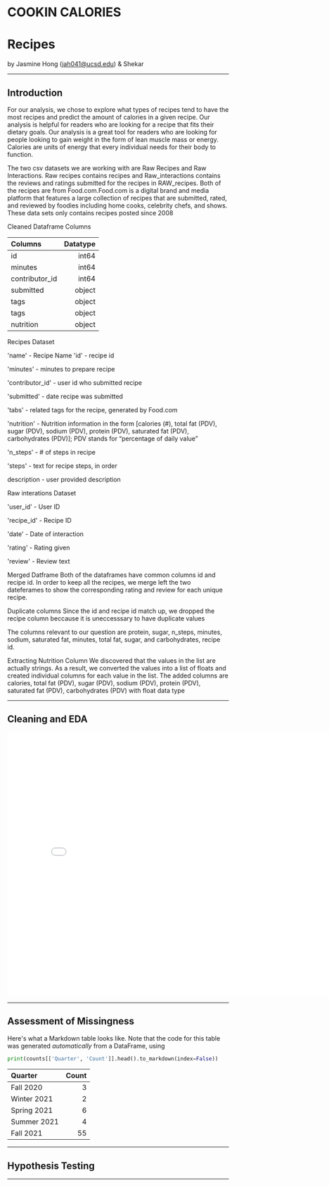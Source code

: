 # COOKIN CALORIES
# Recipes

by Jasmine Hong (jah041@ucsd.edu) & Shekar


---

## Introduction

For our analysis, we chose to explore what types of recipes tend to have the most recipes and predict the amount of calories in a given recipe. 
Our analysis is helpful for readers who are looking for a recipe that fits their dietary goals. Our analysis is a great tool for readers who are looking for people looking to gain weight in the form of lean muscle mass or energy. Calories are units of energy that every individual needs for their body to function. 

The two csv datasets we are working with are Raw Recipes and Raw Interactions. Raw recipes contains recipes and Raw_interactions contains the reviews and ratings submitted for the recipes in RAW_recipes. Both of the recipes are from Food.com.Food.com is a digital brand and media platform that features a large collection of recipes that are submitted, rated, and reviewed by foodies including home cooks, celebrity chefs, and shows. These data sets only contains recipes posted since 2008


Cleaned Dataframe Columns

| Columns      | Datatype|
 |:-------------|--------:|
|id |  int64  | 
| minutes      |  int64  | 
|contributor_id|  int64  |
| submitted    |  object |
|  tags        |  object |
|  tags        |  object |
|  nutrition   |  object |

Recipes Dataset


'name' - Recipe Name 
'id' - recipe id 

'minutes' - minutes to prepare recipe

'contributor_id' - user id who submitted recipe

'submitted' - date recipe was submitted

'tabs' - related tags for the recipe, generated by Food.com

'nutrition' - Nutrition information in the form [calories (#), total fat (PDV), sugar (PDV), sodium (PDV), protein (PDV), saturated fat (PDV), carbohydrates (PDV)]; PDV stands for “percentage of daily value”

'n_steps' - # of steps in recipe

'steps' - text for recipe steps, in order

description - user provided description 

Raw interations Dataset


'user_id' - User ID

'recipe_id'	- Recipe ID

'date' - Date of interaction

'rating' - Rating given

'review' - Review text


Merged Datframe 
Both of the dataframes have common columns id and recipe id. In order to keep all the recipes, we merge left the two dateferames to show the corresponding rating and review for each unique recipe. 



Duplicate columns 
Since the id and recipe id match up, we dropped the recipe column beccause it is uneccesssary to have duplicate values 

The columns relevant to our question are protein, sugar, n_steps, minutes, sodium, saturated fat, minutes, total fat, sugar, and carbohydrates, recipe id. 

Extracting Nutrition Column
We discovered that the values in the list are actually strings. 
As a result, we converted the values into a list of floats and created individual columns for each value in the list. The added columns are 
calories, total fat (PDV), sugar (PDV), sodium (PDV), protein (PDV), saturated fat (PDV), carbohydrates (PDV) with float data type




---

## Cleaning and EDA

<iframe src="assets/10-80-enrollment.html" width=800 height=600 frameBorder=0></iframe>

---

## Assessment of Missingness

Here's what a Markdown table looks like. Note that the code for this table was generated _automatically_ from a DataFrame, using

```py
print(counts[['Quarter', 'Count']].head().to_markdown(index=False))
```

| Quarter     |   Count |
|:------------|--------:|
| Fall 2020   |       3 |
| Winter 2021 |       2 |
| Spring 2021 |       6 |
| Summer 2021 |       4 |
| Fall 2021   |      55 |

---

## Hypothesis Testing




---
